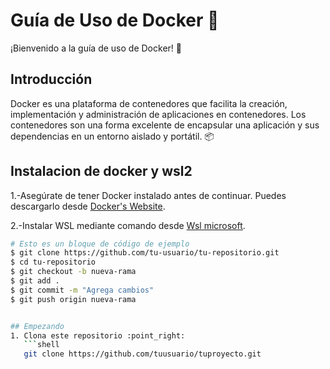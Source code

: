 # Guía de Uso de Docker :whale:

¡Bienvenido a la guía de uso de Docker! :rocket:

## Introducción
Docker es una plataforma de contenedores que facilita la creación, implementación y administración de aplicaciones en contenedores. Los contenedores son una forma excelente de encapsular una aplicación y sus dependencias en un entorno aislado y portátil. :package:

## Instalacion de docker y wsl2 
1.-Asegúrate de tener Docker instalado antes de continuar. Puedes descargarlo desde [Docker's Website](https://docs.docker.com/desktop/install/windows-install/).

2.-Instalar WSL mediante comando desde [Wsl microsoft](https://learn.microsoft.com/en-us/windows/wsl/install).
```bash
# Esto es un bloque de código de ejemplo
$ git clone https://github.com/tu-usuario/tu-repositorio.git
$ cd tu-repositorio
$ git checkout -b nueva-rama
$ git add .
$ git commit -m "Agrega cambios"
$ git push origin nueva-rama


## Empezando
1. Clona este repositorio :point_right:
   ```shell
   git clone https://github.com/tuusuario/tuproyecto.git
